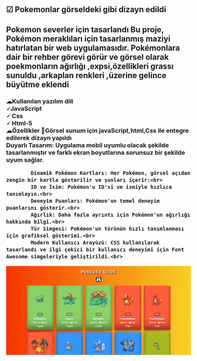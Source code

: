 
</head>
<body>
    <div class="container">
        <h2 class="title">☑ Pokemonlar görseldeki gibi  dizayn edildi</h2>
        <h2>
             Pokemon severler için tasarlandı 
             Bu proje, Pokémon meraklıları için tasarlanmış maziyi hatırlatan  bir web uygulamasıdır. Pokémonlara  dair  bir rehber görevi görür ve görsel olarak  
        poekmonların ağırlığı  ,expsi,özellikleri  grassı sunuldu ,arkaplan renkleri ,üzerine gelince büyütme eklendi 
        </h2>
        <h3> ☁Kullanılan yazılım dili <br>
           🗸JavaScript <br>
           🗸 Css <br>
            🗸 Html-5 <br>
            ☁Özellikler
            Görsel sunum için javaScript,html,Css ile entegre edilerek   dizayn yapıldı<br>
            Duyarlı Tasarım: Uygulama mobil uyumlu olacak şekilde tasarlanmıştır ve farklı ekran boyutlarına sorunsuz bir şekilde uyum sağlar.<br>

            Dinamik Pokémon Kartları: Her Pokémon, görsel açıdan zengin bir kartla gösterilir ve şunları içerir:<br>
            ID ve İsim: Pokémon'u ID'si ve ismiyle hızlıca tanımlayın.<br>
            Deneyim Puanları: Pokémon'un temel deneyim puanlarını gösterir.<br>
            Ağırlık: Daha fazla ayrıntı için Pokémon'un ağırlığı hakkında bilgi.<br>
            Tür Simgesi: Pokémon'un türünün hızlı tanımlanması için grafiksel gösterimi.<br>
            Modern Kullanıcı Arayüzü: CSS kullanılarak tasarlandı ve ilgi çekici bir kullanıcı deneyimi için Font Awesome simgeleriyle geliştirildi.<br>

   

![alt text](pokemons-guide-ezgif.com-optimize.gif)

